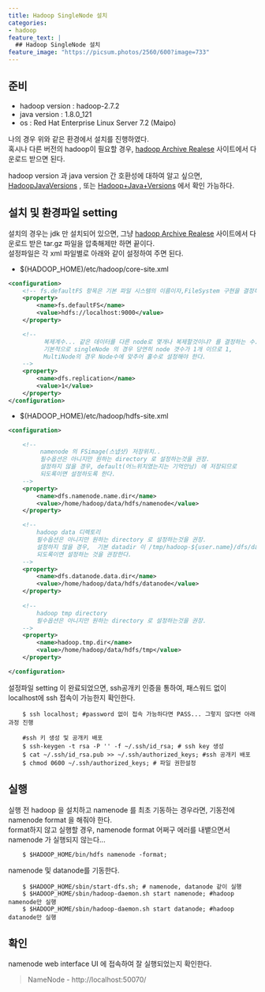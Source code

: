 ```yaml
---
title: Hadoop SingleNode 설치
categories:
- hadoop
feature_text: |
  ## Hadoop SingleNode 설치
feature_image: "https://picsum.photos/2560/600?image=733"
---
```


## 준비
* hadoop version : hadoop-2.7.2  
* java version : 1.8.0_121  
* os : Red Hat Enterprise Linux Server 7.2 (Maipo)  

나의 경우 위와 같은 환경에서 설치를 진행하였다.  
혹시나 다른 버전의 hadoop이 필요할 경우, [hadoop Archive Realese](https://archive.apache.org/dist/hadoop/core/) 사이트에서 다운로드 받으면 된다.  

hadoop version 과 java version 간 호환성에 대하여 알고 싶으면, [HadoopJavaVersions](https://cwiki.apache.org/confluence/display/HADOOP2/HadoopJavaVersions) , 또는
[Hadoop+Java+Versions](https://cwiki.apache.org/confluence/display/HADOOP/Hadoop+Java+Versions) 에서 확인 가능하다.  

## 설치 및 환경파일 setting
설치의 경우는 jdk 만 설치되어 있으면, 그냥 [hadoop Archive Realese](https://archive.apache.org/dist/hadoop/core/) 사이트에서 다운로드 받은 tar.gz 파일을 압축해제만 하면 끝이다.  
설정파일은 각 xml 파일별로 아래와 같이 설정하여 주면 된다.  

* $(HADOOP_HOME)/etc/hadoop/core-site.xml  

``` xml
<configuration>
    <!-- fs.defaultFS 항목은 기본 파일 시스템의 이름이자,FileSystem 구현을 결정하는 URI. 그리고 namenode URI 가 된다. -->
    <property>
        <name>fs.defaultFS</name>
        <value>hdfs://localhost:9000</value>
    </property>

    <!-- 
          복제계수... 같은 데이터를 다른 node로 몇개나 복제할것이냐? 를 결정하는 수.
          기본적으로 singleNode 의 경우 당연히 node 갯수가 1개 이므로 1, 
          MultiNode의 경우 Node수에 맞추어 홀수로 설정해야 한다. 
    -->
    <property>
        <name>dfs.replication</name>
        <value>1</value>
    </property>
</configuration>
```

* $(HADOOP_HOME)/etc/hadoop/hdfs-site.xml  

```xml
<configuration>

    <!-- 
         namenode 의 FSimage(스냅샷) 저장위치..
         필수옵션은 아니지만 원하는 directory 로 설정하는것을 권장.
         설정하지 않을 경우, default(어느위치였는지는 기억안남) 에 저장되므로 
         되도록이면 설정하도록 한다.
    -->
    <property>
        <name>dfs.namenode.name.dir</name>
        <value>/home/hadoop/data/hdfs/namenode</value>
    </property>

    <!-- 
        hadoop data 디렉토리
        필수옵션은 아니지만 원하는 directory 로 설정하는것을 권장.
        설정하지 않을 경우,  기본 datadir 이 /tmp/hadoop-${user.name}/dfs/data 로 지정됨.
        되도록이면 설정하는 것을 권장한다. 
    -->
    <property>
        <name>dfs.datanode.data.dir</name>
        <value>/home/hadoop/data/hdfs/datanode</value>
    </property>
   
    <!-- 
        hadoop tmp directory
        필수옵션은 아니지만 원하는 directory 로 설정하는것을 권장. 
    -->
    <property>
        <name>hadoop.tmp.dir</name>
        <value>/home/hadoop/data/hdfs/tmp</value>
    </property>

</configuration>
```

설정파일 setting 이 완료되었으면, ssh공개키 인증을 통하여, 패스워드 없이 localhost에 ssh 접속이 가능한지 확인한다.  
```shell
    $ ssh localhost; #password 없이 접속 가능하다면 PASS... 그렇지 않다면 아래과정 진행

    #ssh 키 생성 및 공개키 배포
    $ ssh-keygen -t rsa -P '' -f ~/.ssh/id_rsa; # ssh key 생성
    $ cat ~/.ssh/id_rsa.pub >> ~/.ssh/authorized_keys; #ssh 공개키 배포
    $ chmod 0600 ~/.ssh/authorized_keys; # 파일 권한설정
```

## 실행  
실행 전 hadoop 을 설치하고 namenode 를 최초 기동하는 경우라면, 기동전에 namenode format 을 해줘야 한다.  
format하지 않고 실행할 경우, namenode format 어쩌구 에러를 내뱉으면서 namenode 가 실행되지 않는다...

```shell
    $ $HADOOP_HOME/bin/hdfs namenode -format;
```

namenode 및 datanode를 기동한다.  

```shell
    $ $HADOOP_HOME/sbin/start-dfs.sh; # namenode, datanode 같이 실행
    $ $HADOOP_HOME/sbin/hadoop-daemon.sh start namenode; #hadoop namenode만 실행
    $ $HADOOP_HOME/sbin/hadoop-daemon.sh start datanode; #hadoop datanode만 실행
```

## 확인
namenode web interface  UI 에 접속하여 잘 실행되었는지 확인한다.  
> NameNode - http://localhost:50070/